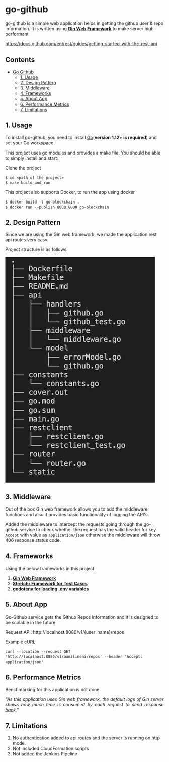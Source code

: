 
# go-github

go-github is a simple web application helps in getting the github user & repo information. 
It is written using <a href="https://github.com/gin-gonic/gin"><strong>Gin Web Framework</strong></a> to make server high performant

https://docs.github.com/en/rest/guides/getting-started-with-the-rest-api


## Contents
- [Go Github](#go-github)
  - [1. Usage](#usage)
  - [2. Design Pattern](#1-design-pattern)
  - [3. Middleware](#2-middleware)
  - [4. Frameworks](#3-frameworks)
  - [5. About App](#4-about-app)
  - [6. Performance Metrics](#performance-metrics)
  - [7. Limitations](#limitations)

## 1. Usage

To install go-github, you need to install [Go](https://golang.org/)(**version 1.12+ is required**) and set your Go workspace.

This project uses go modules and provides a make file. You should be able to simply install and start:

Clone the project

```
$ cd <path of the project>
$ make build_and_run
```

This project also supports Docker, to run the app using docker 

```
$ docker build -t go-blockchain .  
$ docker run --publish 8000:8000 go-blockchain
```

## 2. Design Pattern

Since we are using the Gin web framework, we made the application rest api routes very easy.

Project structure is as follows

<img src="./static/project-architecture.png"/>

## 3. Middleware

Out of the box Gin web framework allows you to add the middleware functions and also it provides basic functionality of logging the API's.

Added the middleware to intercept the requests going through the go-github service to check whether the request has the valid header for key `Accept` with value as `application/json` otherwise the middleware will throw 406 response status code.


## 4. Frameworks
Using the below frameworks in this project:
1. <a href="https://github.com/gin-gonic/gin"><strong>Gin Web Framework</strong></a>
2. <a href="https://github.com/stretchr/testify"><strong>Stretchr Framework for Test Cases</strong></a>
3. <a href="https://github.com/joho/godotenv"><strong>godotenv for loading .env variables</strong></a>


## 5. About App
Go-Github service gets the Github Repos information and it is designed to be scalable in the future

Request API:
http://localhost:8080/v1/{user_name}/repos

Example cURL:
```
curl --location --request GET 'http://localhost:8080/v1/aamilineni/repos' --header 'Accept: application/json'
```

## 6. Performance Metrics
Benchmarking for this application is not done.
<p align="justify"><i>"As this application uses Gin web framework, the default logs of Gin server shows how much time is consumed by each request to send response back."</i></p>


## 7. Limitations
1. No authentication added to api routes and the server is running on http mode.
2. Not included CloudFormation scripts 
3. Not added the Jenkins Pipeline


